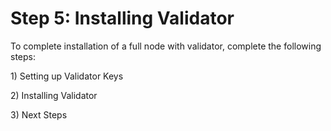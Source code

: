 # Step 5: Installing Validator

To complete installation of a full node with validator, complete the following steps:

1\) Setting up Validator Keys

2\) Installing Validator

3\) Next Steps

